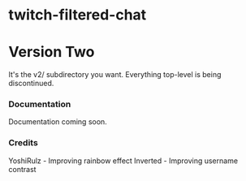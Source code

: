 # twitch-filtered-chat# Version TwoIt's the v2/ subdirectory you want. Everything top-level is being discontinued.### DocumentationDocumentation coming soon.### CreditsYoshiRulz - Improving rainbow effectInverted - Improving username contrast